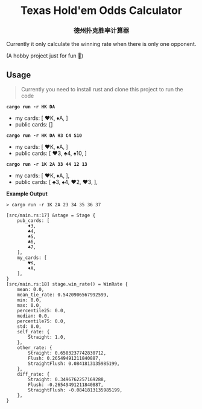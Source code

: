 <div align="center">
  <h1>Texas Hold'em Odds Calculator</h1>
  <h3> 德州扑克胜率计算器 </h3>
</div>

Currently it only calculate the winning rate when there is only one opponent.

(A hobby project just for fun 🦀)

## Usage

> Currently you need to install rust and clone this project to run the code

**`cargo run -r HK DA`**

- my cards: [ ♥️K, ♦️A, ]
- public cards: []

**`cargo run -r HK DA H3 C4 S10`**

- my cards: [ ♥️K, ♦️A, ]
- public cards: [ ♥️3, ♣️4, ♠️10, ]

**`cargo run -r 1K 2A 33 44 12 13`**

- my cards: [ ♥️K, ♦️A, ],
- public cards: [ ♣️3, ♠️4, ♥️2, ♥️3, ],

**Example Output**

```log
> cargo run -r 1K 2A 23 34 35 36 37

[src/main.rs:17] &stage = Stage {
    pub_cards: [
        ♦️3,
        ♣️4,
        ♣️5,
        ♣️6,
        ♣️7,
    ],
    my_cards: [
        ♥️K,
        ♦️A,
    ],
}
[src/main.rs:18] stage.win_rate() = WinRate {
    mean: 0.0,
    mean_tie_rate: 0.5420906567992599,
    min: 0.0,
    max: 0.0,
    percentile25: 0.0,
    median: 0.0,
    percentile75: 0.0,
    std: 0.0,
    self_rate: {
        Straight: 1.0,
    },
    other_rate: {
        Straight: 0.6503237742830712,
        Flush: 0.26549491211840887,
        StraightFlush: 0.0841813135985199,
    },
    diff_rate: {
        Straight: 0.3496762257169288,
        Flush: -0.26549491211840887,
        StraightFlush: -0.0841813135985199,
    },
}
```
